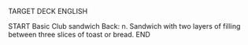 TARGET DECK
ENGLISH

START
Basic
Club sandwich
Back: n. Sandwich with two layers of filling between three slices of toast or bread.
END
